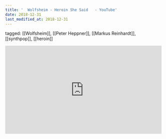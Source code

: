 ```yaml
---
title: '  Wolfsheim - Heroin She Said   - YouTube'
date: 2018-12-31
last_modified_at: 2018-12-31
---
```

tagged: [[Wolfsheim]], [[Peter Heppner]], [[Markus Reinhardt]], [[synthpop]], [[heroin]]
<iframe allow="accelerometer; autoplay; clipboard-write; encrypted-media; gyroscope; picture-in-picture" allowfullscreen="" frameborder="0" height="281" id="youtube_iframe" src="https://www.youtube.com/embed/y-PyUSxcqXg?feature=oembed&amp;enablejsapi=1&amp;origin=https://safe.txmblr.com&amp;wmode=opaque" width="500"></iframe>
